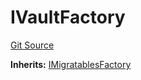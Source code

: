 # IVaultFactory
[Git Source](https://github.com/symbioticfi/core/blob/454f363c3e06eeffbe2515756b914d72c84b8ae4/src/interfaces/IVaultFactory.sol)

**Inherits:**
[IMigratablesFactory](/Users/andreikorokhov/symbiotic/core/docs/autogen/src/src/interfaces/common/IMigratablesFactory.sol/interface.IMigratablesFactory.md)


